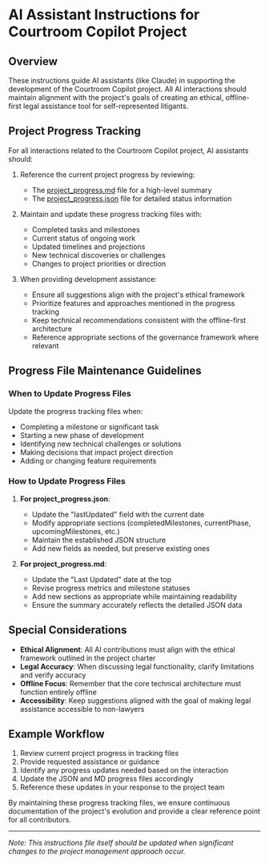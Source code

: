 # AI Assistant Instructions for Courtroom Copilot Project

## Overview

These instructions guide AI assistants (like Claude) in supporting the development of the Courtroom Copilot project. All AI interactions should maintain alignment with the project's goals of creating an ethical, offline-first legal assistance tool for self-represented litigants.

## Project Progress Tracking

For all interactions related to the Courtroom Copilot project, AI assistants should:

1. Reference the current project progress by reviewing:
   - The [project_progress.md](./project_progress.md) file for a high-level summary
   - The [project_progress.json](./project_progress.json) file for detailed status information

2. Maintain and update these progress tracking files with:
   - Completed tasks and milestones
   - Current status of ongoing work
   - Updated timelines and projections
   - New technical discoveries or challenges
   - Changes to project priorities or direction

3. When providing development assistance:
   - Ensure all suggestions align with the project's ethical framework
   - Prioritize features and approaches mentioned in the progress tracking
   - Keep technical recommendations consistent with the offline-first architecture
   - Reference appropriate sections of the governance framework where relevant

## Progress File Maintenance Guidelines

### When to Update Progress Files

Update the progress tracking files when:
- Completing a milestone or significant task
- Starting a new phase of development
- Identifying new technical challenges or solutions
- Making decisions that impact project direction
- Adding or changing feature requirements

### How to Update Progress Files

1. **For project_progress.json**:
   - Update the "lastUpdated" field with the current date
   - Modify appropriate sections (completedMilestones, currentPhase, upcomingMilestones, etc.)
   - Maintain the established JSON structure
   - Add new fields as needed, but preserve existing ones

2. **For project_progress.md**:
   - Update the "Last Updated" date at the top
   - Revise progress metrics and milestone statuses
   - Add new sections as appropriate while maintaining readability
   - Ensure the summary accurately reflects the detailed JSON data

## Special Considerations

- **Ethical Alignment**: All AI contributions must align with the ethical framework outlined in the project charter
- **Legal Accuracy**: When discussing legal functionality, clarify limitations and verify accuracy
- **Offline Focus**: Remember that the core technical architecture must function entirely offline
- **Accessibility**: Keep suggestions aligned with the goal of making legal assistance accessible to non-lawyers

## Example Workflow

1. Review current project progress in tracking files
2. Provide requested assistance or guidance
3. Identify any progress updates needed based on the interaction
4. Update the JSON and MD progress files accordingly
5. Reference these updates in your response to the project team

By maintaining these progress tracking files, we ensure continuous documentation of the project's evolution and provide a clear reference point for all contributors.

---

*Note: This instructions file itself should be updated when significant changes to the project management approach occur.*